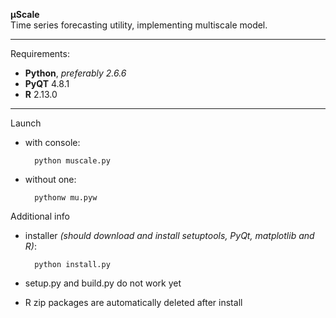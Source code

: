 **μScale**<br/>
Time series forecasting utility, implementing multiscale model.

---

Requirements:

* **Python**, *preferably 2.6.6*
* **PyQT** 4.8.1
* **R** 2.13.0

---

Launch

* with console:

        python muscale.py

* without one:

        pythonw mu.pyw

Additional info

* installer *(should download and install setuptools, PyQt, matplotlib and R)*:

        python install.py

* setup.py and build.py do not work yet
* R zip packages are automatically deleted after install